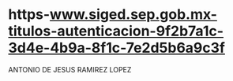# https-www.siged.sep.gob.mx-titulos-autenticacion-9f2b7a1c-3d4e-4b9a-8f1c-7e2d5b6a9c3f
ANTONIO DE JESUS RAMIREZ LOPEZ

